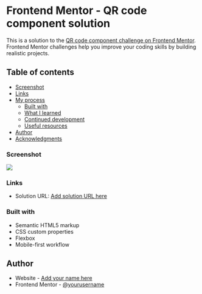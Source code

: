 # Frontend Mentor - QR code component solution

This is a solution to the [QR code component challenge on Frontend Mentor](https://www.frontendmentor.io/challenges/qr-code-component-iux_sIO_H). Frontend Mentor challenges help you improve your coding skills by building realistic projects.

## Table of contents

- [Screenshot](#screenshot)
- [Links](#links)
- [My process](#my-process)
  - [Built with](#built-with)
  - [What I learned](#what-i-learned)
  - [Continued development](#continued-development)
  - [Useful resources](#useful-resources)
- [Author](#author)
- [Acknowledgments](#acknowledgments)

### Screenshot

![](./screenshot.jpg)

### Links

- Solution URL: [Add solution URL here](https://your-solution-url.com)

### Built with

- Semantic HTML5 markup
- CSS custom properties
- Flexbox
- Mobile-first workflow

## Author

- Website - [Add your name here](https://www.rhutvirani.com)
- Frontend Mentor - [@yourusername](https://www.frontendmentor.io/profile/Rhut-virani)
